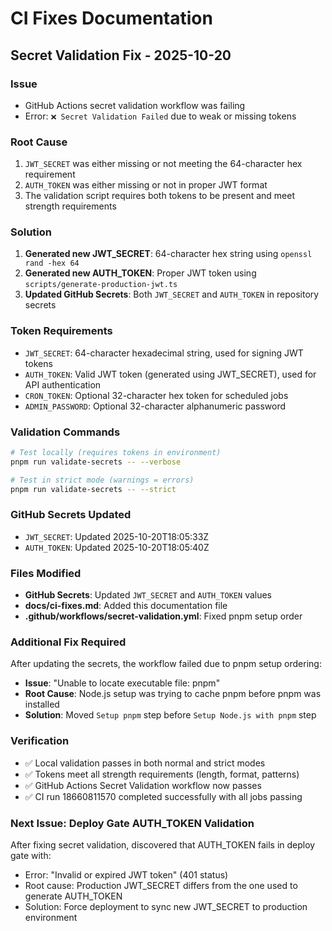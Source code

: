 # CI Fixes Documentation

## Secret Validation Fix - 2025-10-20

### Issue
- GitHub Actions secret validation workflow was failing
- Error: `❌ Secret Validation Failed` due to weak or missing tokens

### Root Cause
1. `JWT_SECRET` was either missing or not meeting the 64-character hex requirement
2. `AUTH_TOKEN` was either missing or not in proper JWT format
3. The validation script requires both tokens to be present and meet strength requirements

### Solution
1. **Generated new JWT_SECRET**: 64-character hex string using `openssl rand -hex 64`
2. **Generated new AUTH_TOKEN**: Proper JWT token using `scripts/generate-production-jwt.ts`
3. **Updated GitHub Secrets**: Both `JWT_SECRET` and `AUTH_TOKEN` in repository secrets

### Token Requirements
- `JWT_SECRET`: 64-character hexadecimal string, used for signing JWT tokens
- `AUTH_TOKEN`: Valid JWT token (generated using JWT_SECRET), used for API authentication
- `CRON_TOKEN`: Optional 32-character hex token for scheduled jobs
- `ADMIN_PASSWORD`: Optional 32-character alphanumeric password

### Validation Commands
```bash
# Test locally (requires tokens in environment)
pnpm run validate-secrets -- --verbose

# Test in strict mode (warnings = errors)
pnpm run validate-secrets -- --strict
```

### GitHub Secrets Updated
- `JWT_SECRET`: Updated 2025-10-20T18:05:33Z
- `AUTH_TOKEN`: Updated 2025-10-20T18:05:40Z

### Files Modified
- **GitHub Secrets**: Updated `JWT_SECRET` and `AUTH_TOKEN` values
- **docs/ci-fixes.md**: Added this documentation file
- **.github/workflows/secret-validation.yml**: Fixed pnpm setup order

### Additional Fix Required
After updating the secrets, the workflow failed due to pnpm setup ordering:
- **Issue**: "Unable to locate executable file: pnpm"
- **Root Cause**: Node.js setup was trying to cache pnpm before pnpm was installed
- **Solution**: Moved `Setup pnpm` step before `Setup Node.js with pnpm` step

### Verification
- ✅ Local validation passes in both normal and strict modes
- ✅ Tokens meet all strength requirements (length, format, patterns)
- ✅ GitHub Actions Secret Validation workflow now passes
- ✅ CI run 18660811570 completed successfully with all jobs passing

### Next Issue: Deploy Gate AUTH_TOKEN Validation
After fixing secret validation, discovered that AUTH_TOKEN fails in deploy gate with:
- Error: "Invalid or expired JWT token" (401 status)
- Root cause: Production JWT_SECRET differs from the one used to generate AUTH_TOKEN
- Solution: Force deployment to sync new JWT_SECRET to production environment